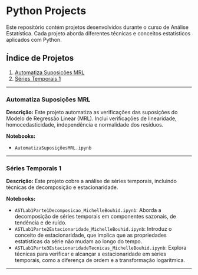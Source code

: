 # Python Projects

Este repositório contém projetos desenvolvidos durante o curso de Análise Estatística. Cada projeto aborda diferentes técnicas e conceitos estatísticos aplicados com Python.

## Índice de Projetos

1. [Automatiza Suposições MRL](https://github.com/MichelleBouhid/StatisticalAnalysisCourse/blob/main/PythonProjects/AutomatizaSuposicoesMRL)
2. [Séries Temporais 1](https://github.com/MichelleBouhid/StatisticalAnalysisCourse/blob/main/PythonProjects/SeriesTemporais1)
---

### Automatiza Suposições MRL

**Descrição:** Este projeto automatiza as verificações das suposições do Modelo de Regressão Linear (MRL). Inclui verificações de linearidade, homocedasticidade, independência e normalidade dos resíduos.

**Notebooks:**
- `AutomatizaSuposiçõesMRL.ipynb`

---

### Séries Temporais 1

**Descrição:** Este projeto cobre a análise de séries temporais, incluindo técnicas de decomposição e estacionaridade. 

**Notebooks:**
- `ASTLab1Parte1Decomposicao_MichelleBouhid.ipynb`: Aborda a decomposição de séries temporais em componentes sazonais, de tendência e de ruído.
- `ASTLab1Parte2Estacionaridade_MichelleBouhid.ipynb`: Introduz o conceito de estacionaridade, que implica que as propriedades estatísticas da série não mudam ao longo do tempo.
- `ASTLab1Parte3EstacionaridadeTecnicas_MichelleBouhid.ipynb`: Explora técnicas para verificar e alcançar a estacionaridade em séries temporais, como a diferença de ordem e a transformação logarítmica.

---





